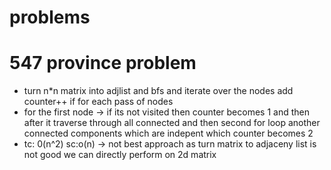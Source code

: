 


# problems


# 547 province problem
 - turn n*n matrix into adjlist and bfs and iterate over the nodes add counter++ if for each pass of nodes
 - for the first node -> if its not visited then counter becomes 1 and then after it traverse through all connected and then second for loop another connected components which are indepent which counter becomes 2 
 - tc: 0(n^2) sc:o(n) -> not best approach as turn matrix to adjaceny list is not good we can directly perform on 2d matrix
 
